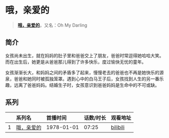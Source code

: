 # 哦，亲爱的


> <u>**[哦，亲爱的](https://bgm.tv/subject/243343)**</u>，又名：Oh My Darling

## 简介

女孩尚未出生，就在妈妈的肚子里和爸爸交上了朋友，爸爸时常逗得她哈哈大笑。而在出生后，她更是从爸爸那儿得到了许多快乐，度过愉快无忧的童年。 

女孩渐渐长大，和妈妈之间的矛盾多了起来，慢慢老去的爸爸也不再是她快乐的源泉，爸爸和她同时被孤独笼罩。遇到心中的白马王子后，女孩找到人生的另一番乐趣，远离了爸爸妈妈。结婚生子时，女孩意识到爸爸妈妈是生命中的不可或缺。





## 系列

|     |   系列名   |   首播时间  | 话数/时长  | 观看地址 |
|:---  |:------    |:----      |:---       |:---  |
| 1 |[哦，亲爱的](https://bgm.tv/subject/243343)| 1978-01-01 | 07:25 | [bilibili](https://www.bilibili.com/video/BV1H4411j7zC)  |



